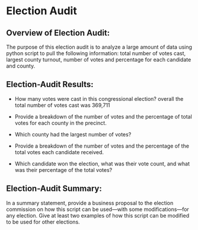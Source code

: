 # Election Audit 

## Overview of Election Audit: 
The purpose of this election audit is to analyze a large amount of data using python script to pull the following information: total number of votes cast, largest county turnout, number of votes and percentage for each candidate and county.

## Election-Audit Results:
- How many votes were cast in this congressional election?
    overall the total number of votes cast was 369,711
- Provide a breakdown of the number of votes and the percentage of total votes for each county in the precinct.

- Which county had the largest number of votes?
- Provide a breakdown of the number of votes and the percentage of the total votes each candidate received.
- Which candidate won the election, what was their vote count, and what was their percentage of the total votes?

## Election-Audit Summary:
In a summary statement, provide a business proposal to the election commission on how this script can be used—with some modifications—for any election. Give at least two examples of how this script can be modified to be used for other elections.
